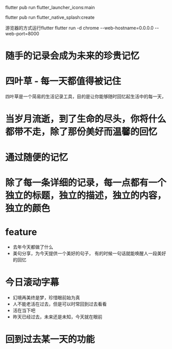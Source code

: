 flutter pub run flutter_launcher_icons:main

flutter pub run flutter_native_splash:create

游览器的方式运行flutter
flutter run -d chrome --web-hostname=0.0.0.0 --web-port=8000 

# 随手的记录会成为未来的珍贵记忆

# 四叶草 - 每一天都值得被记住

四叶草是一个简易的生活记录工具，目的是让你能够随时回忆起生活中的每一天，

# 当岁月流逝，到了生命的尽头，你将什么都带不走，除了那份美好而温馨的回忆
# 通过随便的记忆

# 除了每一条详细的记录，每一点都有一个独立的标题，独立的描述，独立的内容，独立的颜色

# feature 
 - 去年今天都做了什么
 - 美句分享，为今天提供一个美好的句子， 有的时候一句话就能唤醒人一段美好的回忆

# 今日滚动字幕
- 幻境再美终是梦，珍惜眼前始为真
- 人不能老活在过去，但是可以时常回到过去看看
- 活在当下吧
- 昨天已经过去，未来还是未知，今天就在眼前


# 回到过去某一天的功能
